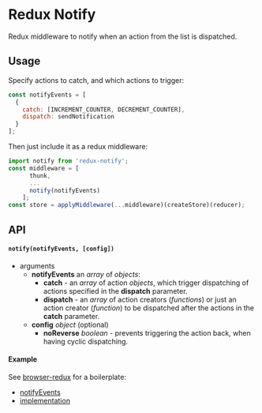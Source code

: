 # Redux Notify
Redux middleware to notify when an action from the list is dispatched.

## Usage
Specify actions to catch, and which actions to trigger:
```js
const notifyEvents = [
  {
    catch: [INCREMENT_COUNTER, DECREMENT_COUNTER],
    dispatch: sendNotification
  }
];
```
Then just include it as a redux middleware:
```js
import notify from 'redux-notify';
const middleware = [
      thunk,
      ...
      notify(notifyEvents)
    ];
const store = applyMiddleware(...middleware)(createStore)(reducer);
```

## API
#### `notify(notifyEvents, [config])`
  - arguments
    - **notifyEvents** an *array* of *objects*:
      - **catch** - an *array* of action *objects*, which trigger dispatching of actions specified in the **dispatch** parameter.
      - **dispatch** - an *array* of action creators (*functions*) or just an action creator (*function*) to be dispatched after the actions in the **catch** parameter.
    - **config** *object* (optional)
      - **noReverse** *boolean* - prevents triggering the action back, when having cyclic dispatching.

#### Example
See [browser-redux](https://github.com/zalmoxisus/browser-redux) for a boilerplate:
  - [notifyEvents](https://github.com/zalmoxisus/browser-redux/blob/master/src/app/events/notifyEvents.js)
  - [implementation](https://github.com/zalmoxisus/browser-redux/blob/master/src/app/store/configureStore.js#L14)
